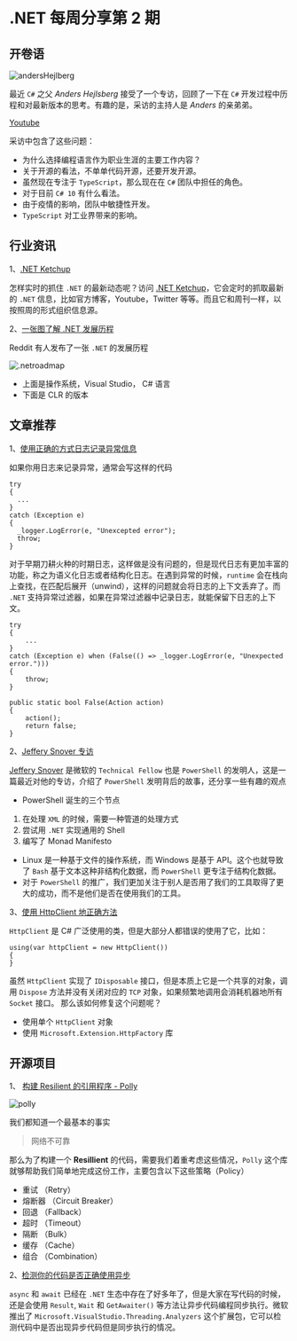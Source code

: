 # .NET 每周分享第 2 期

## 开卷语

![andersHejlberg](https://dotnetweeklyimages.blob.core.windows.net/002/anders.jpeg)

最近 `C#` 之父 _Anders Hejlsberg_ 接受了一个专访，回顾了一下在 `C#` 开发过程中历程和对最新版本的思考。有趣的是，采访的主持人是 _Anders_ 的亲弟弟。

[Youtube](https://youtu.be/K3qf8gRFESU)

采访中包含了这些问题：

- 为什么选择编程语言作为职业生涯的主要工作内容？
- 关于开源的看法，不单单代码开源，还要开发开源。
- 虽然现在专注于 `TypeScript`，那么现在在 `C#` 团队中担任的角色。
- 对于目前 `C# 10` 有什么看法。
- 由于疫情的影响，团队中敏捷性开发。
- `TypeScript` 对工业界带来的影响。

## 行业资讯

1、[.NET Ketchup](https://dotnetketchup.com/)

怎样实时的抓住 `.NET` 的最新动态呢？访问 [.NET Ketchup](https://dotnetketchup.com/)，它会定时的抓取最新的 `.NET` 信息，比如官方博客，Youtube，Twitter 等等。而且它和周刊一样，以按照周的形式组织信息源。

2、[一张图了解 .NET 发展历程](https://www.reddit.com/r/dotnet/comments/rcg391/net_history_timeline_its_not_finished_yet_so_if/)

Reddit 有人发布了一张 `.NET` 的发展历程

![.netroadmap](https://dotnetweeklyimages.blob.core.windows.net/002/dotnetroadmap.png)

- 上面是操作系统，Visual Studio， C# 语言
- 下面是 CLR 的版本

## 文章推荐

1、[使用正确的方式日志记录异常信息](https://blog.stephencleary.com/2020/06/a-new-pattern-for-exception-logging.html)

如果你用日志来记录异常，通常会写这样的代码

```Csharp
try
{
  ...
}
catch (Exception e)
{
  _logger.LogError(e, "Unexcepted error");
  throw;
}
```

对于早期刀耕火种的时期日志，这样做是没有问题的，但是现代日志有更加丰富的功能，称之为语义化日志或者结构化日志。在遇到异常的时候，`runtime` 会在栈向上查找，在匹配后展开（unwind），这样的问题就会将日志的上下文丢弃了。而 `.NET` 支持异常过滤器，如果在异常过滤器中记录日志，就能保留下日志的上下文。

```Csharp
try
{
    ...
}
catch (Exception e) when (False(() => _logger.LogError(e, "Unexpected error.")))
{
    throw;
}

public static bool False(Action action)
{
    action();
    return false;
}
```

2、[Jeffery Snover 专访](https://evrone.com/jeffrey-snover-interview)

[Jeffery Snover](https://en.wikipedia.org/wiki/Jeffrey_Snover) 是微软的 `Technical Fellow` 也是 `PowerShell` 的发明人，这是一篇最近对他的专访，介绍了 `PowerShell` 发明背后的故事，还分享一些有趣的观点

- PowerShell 诞生的三个节点

1. 在处理 `XML` 的时候，需要一种管道的处理方式
2. 尝试用 `.NET` 实现通用的 Shell
3. 编写了 Monad Manifesto

- Linux 是一种基于文件的操作系统，而 Windows 是基于 API。这个也就导致了 `Bash` 基于文本这种非结构化数据，而 `PowerShell` 更专注于结构化数据。
- 对于 `PowerShell` 的推广，我们更加关注于别人是否用了我们的工具取得了更大的成功，而不是他们是否在使用我们的工具。

3、[使用 HttpClient 地正确方法](https://www.aspnetmonsters.com/2016/08/2016-08-27-httpclientwrong/)

`HttpClient` 是 C# 广泛使用的类，但是大部分人都错误的使用了它，比如：

```Csharp
using(var httpClient = new HttpClient())
{
}
```

虽然 `HttpClient` 实现了 `IDisposable` 接口，但是本质上它是一个共享的对象，调用 `Dispose` 方法并没有关闭对应的 `TCP` 对象，如果频繁地调用会消耗机器地所有 `Socket` 接口。 那么该如何修复这个问题呢？

- 使用单个 `HttpClient` 对象
- 使用 `Microsoft.Extension.HttpFactory` 库

## 开源项目

1、 [构建 Resilient 的引用程序 - Polly](https://github.com/App-vNext/Polly)

![polly](https://dotnetweeklyimages.blob.core.windows.net/002/polly.jpeg)

我们都知道一个最基本的事实

> 网络不可靠

那么为了构建一个 **Resillient** 的代码，需要我们着重考虑这些情况，`Polly` 这个库就够帮助我们简单地完成这份工作，主要包含以下这些策略（Policy）

- 重试 （Retry）
- 熔断器 （Circuit Breaker）
- 回退 （Fallback）
- 超时 （Timeout）
- 隔断 （Bulk）
- 缓存 （Cache）
- 组合 （Combination）

2、[检测你的代码是否正确使用异步](https://www.poppastring.com/blog/fixing-sync-over-async-issues-in-net)

`async` 和 `await` 已经在 `.NET` 生态中存在了好多年了，但是大家在写代码的时候，还是会使用 `Result`, `Wait` 和 `GetAwaiter()` 等方法让异步代码编程同步执行。微软推出了 `Microsoft.VisualStudio.Threading.Analyzers` 这个扩展包，它可以检测代码中是否出现异步代码但是同步执行的情况。
